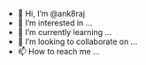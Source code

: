 - 👋 Hi, I’m @ank8raj
- 👀 I’m interested in ...
- 🌱 I’m currently learning ...
- 💞️ I’m looking to collaborate on ...
- 📫 How to reach me ...

<!---
ank8raj/ank8raj is a ✨ special ✨ repository because its `README.md` (this file) appears on your GitHub profile.
You can click the Preview link to take a look at your changes.
--->
